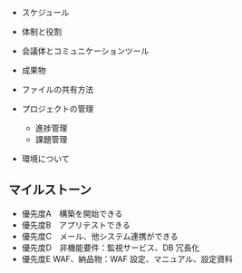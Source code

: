 -   スケジュール
-   体制と役割
-   会議体とコミュニケーションツール
-   成果物
-   ファイルの共有方法
-   プロジェクトの管理
    -   進捗管理
    -   課題管理


-   環境について
 

## マイルストーン
-   優先度A　構築を開始できる
-   優先度B　アプリテストできる
-   優先度C　メール、他システム連携ができる
-   優先度D　非機能要件：監視サービス、DB 冗長化
-   優先度E  WAF、納品物：WAF 設定、マニュアル、設定資料
